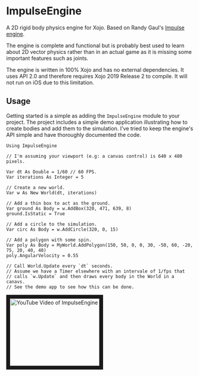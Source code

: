 # ImpulseEngine
A 2D rigid body physics engine for Xojo. Based on Randy Gaul's [Impulse engine][randy's].

The engine is complete and functional but is probably best used to learn about 2D vector physics 
rather than in an actual game as it is missing some important features such as joints.

The engine is written in 100% Xojo and has no external dependencies. It uses API 2.0 and therefore requires Xojo 2019 Release 2 to compile. It will not run on iOS due to this limitation.

## Usage
Getting started is a simple as adding the `ImpulseEngine` module to your project. The project includes a simple demo application illustrating how to create bodies and add them to the simulation. I've tried to keep the engine's API simple and have thoroughly documented the code. 

```xojo
Using ImpulseEngine

// I'm assuming your viewport (e.g: a canvas control) is 640 x 480 pixels.

Var dt As Double = 1/60 // 60 FPS.
Var iterations As Integer = 5

// Create a new world.
Var w As New World(dt, iterations)

// Add a thin box to act as the ground.
Var ground As Body = w.AddBox(320, 471, 639, 8)
ground.IsStatic = True

// Add a circle to the simulation.
Var circ As Body = w.AddCircle(320, 0, 15)

// Add a polygon with some spin.
Var poly As Body = MyWorld.AddPolygon(150, 50, 0, 0, 30, -50, 60, -20, 75, 20, 40, 40)
poly.AngularVelocity = 0.55

// Call World.Update every `dt` seconds.
// Assume we have a Timer elsewhere with an intervale of 1/fps that
// calls `w.Update` and then draws every body in the World in a canavs.
// See the demo app to see how this can be done.
```

<a href="http://www.youtube.com/watch?feature=player_embedded&v=CXD5eXC74Dw
" target="_blank"><img src="http://img.youtube.com/vi/CXD5eXC74Dw/0.jpg" 
alt="YouTube Video of ImpulseEngine" width="240" height="180" border="10" /></a>

[randy's]: https://www.randygaul.net/projects-open-sources/impulse-engine/

